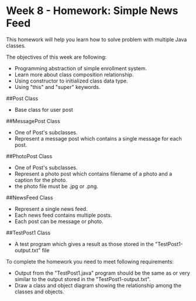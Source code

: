 # Week 8 - Homework: Simple News Feed

This homework will help you learn how to solve problem with multiple Java classes.

The objectives of this week are following:
* Programming abstraction of simple enrollment system.
* Learn more about class composition relationship.
* Using constructor to initialized class data type.
* Using "this" and "super" keywords.

##Post Class
* Base class for user post

##MessagePost Class
* One of Post's subclasses.
* Represent a message post which contains a single message for each post.

##PhotoPost Class
* One of Post's subclasses.
* Represent a photo post which contains filename of a photo and a caption for the photo.
* the photo file must be .jpg or .png.

##NewsFeed Class
* Represent a single news feed.
* Each news feed contains multiple posts.
* Each post can be message or photo.

##TestPost1 Class
* A test program which gives a result as those stored in the "TestPost1-output.txt" file

To complete the homework you need to meet following requirements:
* Output from the "TestPost1.java" program should be the same as or very similar to the output stored in the "TestPost1-output.txt".
* Draw a class and object diagram showing the relationship among the classes and objects.
